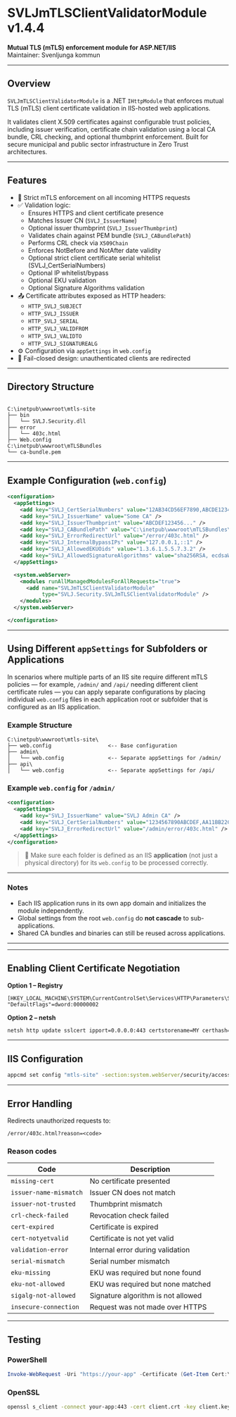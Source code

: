 # SVLJmTLSClientValidatorModule v1.4.4

**Mutual TLS (mTLS) enforcement module for ASP.NET/IIS**  
Maintainer: Svenljunga kommun  

---

## Overview

`SVLJmTLSClientValidatorModule` is a .NET `IHttpModule` that enforces mutual TLS (mTLS) client certificate validation in IIS-hosted web applications.

It validates client X.509 certificates against configurable trust policies, including issuer verification, certificate chain validation using a local CA bundle, CRL checking, and optional thumbprint enforcement. Built for secure municipal and public sector infrastructure in Zero Trust architectures.

---

## Features

- 🔐 Strict mTLS enforcement on all incoming HTTPS requests
- ✅ Validation logic:
  - Ensures HTTPS and client certificate presence
  - Matches Issuer CN (`SVLJ_IssuerName`)
  - Optional issuer thumbprint (`SVLJ_IssuerThumbprint`)
  - Validates chain against PEM bundle (`SVLJ_CABundlePath`)
  - Performs CRL check via `X509Chain`
  - Enforces NotBefore and NotAfter date validity
  - Optional strict client certificate serial whitelist (SVLJ_CertSerialNumbers)
  - Optional IP whitelist/bypass
  - Optional EKU validation
  - Optional Signature Algorithms validation
- 📤 Certificate attributes exposed as HTTP headers:
  - `HTTP_SVLJ_SUBJECT`
  - `HTTP_SVLJ_ISSUER`
  - `HTTP_SVLJ_SERIAL`
  - `HTTP_SVLJ_VALIDFROM`
  - `HTTP_SVLJ_VALIDTO`
  - `HTTP_SVLJ_SIGNATUREALG`
- ⚙️ Configuration via `appSettings` in `web.config`
- 🚫 Fail-closed design: unauthenticated clients are redirected

---

## Directory Structure

```

C:\inetpub\wwwroot\mtls-site
├── bin
│   └── SVLJ.Security.dll
├── error
│   └── 403c.html
├── Web.config
C:\inetpub\wwwroot\mTLSBundles
└── ca-bundle.pem

````

---

## Example Configuration (`web.config`)

```xml
<configuration>
  <appSettings>
    <add key="SVLJ_CertSerialNumbers" value="12AB34CD56EF7890,ABCDE12345FEDCBA" />
    <add key="SVLJ_IssuerName" value="Some CA" />
    <add key="SVLJ_IssuerThumbprint" value="ABCDEF123456..." />
    <add key="SVLJ_CABundlePath" value="C:\inetpub\wwwroot\mTLSBundles\ca-bundle.pem" />
    <add key="SVLJ_ErrorRedirectUrl" value="/error/403c.html" />
    <add key="SVLJ_InternalBypassIPs" value="127.0.0.1,::1" />
    <add key="SVLJ_AllowedEKUOids" value="1.3.6.1.5.5.7.3.2" />
    <add key="SVLJ_AllowedSignatureAlgorithms" value="sha256RSA, ecdsaWithSHA256" />
  </appSettings>

  <system.webServer>
    <modules runAllManagedModulesForAllRequests="true">
      <add name="SVLJmTLSClientValidatorModule"
           type="SVLJ.Security.SVLJmTLSClientValidatorModule" />
    </modules>
  </system.webServer>

</configuration>
````
---

## Using Different `appSettings` for Subfolders or Applications

In scenarios where multiple parts of an IIS site require different mTLS policies — for example, `/admin/` and `/api/` needing different client certificate rules — you can apply separate configurations by placing individual `web.config` files in each application root or subfolder that is configured as an IIS application.

### Example Structure

```
C:\inetpub\wwwroot\mtls-site\
├── web.config                  <-- Base configuration
├── admin\
│   └── web.config              <-- Separate appSettings for /admin/
├── api\
│   └── web.config              <-- Separate appSettings for /api/
```

### Example `web.config` for `/admin/`

```xml
<configuration>
  <appSettings>
    <add key="SVLJ_IssuerName" value="SVLJ Admin CA" />
    <add key="SVLJ_CertSerialNumbers" value="1234567890ABCDEF,AA11BB22CC33" />
    <add key="SVLJ_ErrorRedirectUrl" value="/admin/error/403c.html" />
  </appSettings>
</configuration>
```

> 🧩 Make sure each folder is defined as an IIS **application** (not just a physical directory) for its `web.config` to be processed correctly.

---

### Notes

* Each IIS application runs in its own app domain and initializes the module independently.
* Global settings from the root `web.config` do **not cascade** to sub-applications.
* Shared CA bundles and binaries can still be reused across applications.

---

---

## Enabling Client Certificate Negotiation

**Option 1 – Registry**

```reg
[HKEY_LOCAL_MACHINE\SYSTEM\CurrentControlSet\Services\HTTP\Parameters\SslBindingInfo\0.0.0.0:443]
"DefaultFlags"=dword:00000002
```

**Option 2 – netsh**

```bash
netsh http update sslcert ipport=0.0.0.0:443 certstorename=MY certhash=<CERTTHUMBPRINT> appid="{00112233-4455-6677-8899-AABBCCDDEEFF}" clientcertnegotiation=enable
```

---

## IIS Configuration

```bash
appcmd set config "mtls-site" -section:system.webServer/security/access /sslFlags:"Ssl,SslNegotiateCert" /commit:apphost
```

---

## Error Handling

Redirects unauthorized requests to:

```
/error/403c.html?reason=<code>
```

### Reason codes

| Code                   | Description                         |
|------------------------|-------------------------------------|
| `missing-cert`         | No certificate presented            |
| `issuer-name-mismatch` | Issuer CN does not match            |
| `issuer-not-trusted`   | Thumbprint mismatch                 |
| `crl-check-failed`     | Revocation check failed             |
| `cert-expired`         | Certificate is expired              |
| `cert-notyetvalid`     | Certificate is not yet valid        |
| `validation-error`     | Internal error during validation    |
| `serial-mismatch`      | Serial number mismatch              |
| `eku-missing`          | EKU was required but none found     |
| `eku-not-allowed`      | EKU was required but none matched   |
| `sigalg-not-allowed`   | Signature algorithm is not allowed  |
| `insecure-connection`  | Request was not made over HTTPS     |

---

## Testing

### PowerShell

```powershell
Invoke-WebRequest -Uri "https://your-app" -Certificate (Get-Item Cert:\CurrentUser\My\<THUMBPRINT>)
```

### OpenSSL

```bash
openssl s_client -connect your-app:443 -cert client.crt -key client.key -CAfile ca-bundle.pem
```
